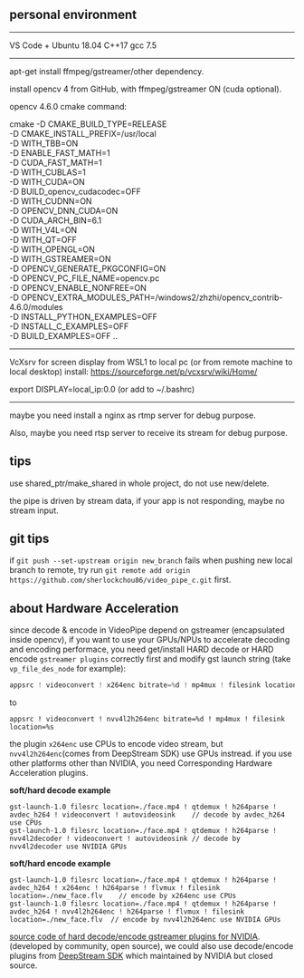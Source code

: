 

## personal environment ##
---------
VS Code + Ubuntu 18.04 C++17  gcc 7.5

---------
apt-get install ffmpeg/gstreamer/other dependency.

install opencv 4 from GitHub, with ffmpeg/gstreamer ON (cuda optional).

opencv 4.6.0 cmake command:

cmake -D CMAKE_BUILD_TYPE=RELEASE \
-D CMAKE_INSTALL_PREFIX=/usr/local \
-D WITH_TBB=ON \
-D ENABLE_FAST_MATH=1 \
-D CUDA_FAST_MATH=1 \
-D WITH_CUBLAS=1 \
-D WITH_CUDA=ON \
-D BUILD_opencv_cudacodec=OFF \
-D WITH_CUDNN=ON \
-D OPENCV_DNN_CUDA=ON \
-D CUDA_ARCH_BIN=6.1 \
-D WITH_V4L=ON \
-D WITH_QT=OFF \
-D WITH_OPENGL=ON \
-D WITH_GSTREAMER=ON \
-D OPENCV_GENERATE_PKGCONFIG=ON \
-D OPENCV_PC_FILE_NAME=opencv.pc \
-D OPENCV_ENABLE_NONFREE=ON \
-D OPENCV_EXTRA_MODULES_PATH=/windows2/zhzhi/opencv_contrib-4.6.0/modules \
-D INSTALL_PYTHON_EXAMPLES=OFF \
-D INSTALL_C_EXAMPLES=OFF \
-D BUILD_EXAMPLES=OFF ..

---------
VcXsrv for screen display from WSL1 to local pc (or from remote machine to local desktop)
install: https://sourceforge.net/p/vcxsrv/wiki/Home/

export DISPLAY=local_ip:0.0 (or add to ~/.bashrc)

---------
maybe you need install a nginx as rtmp server for debug purpose. 

Also, maybe you need rtsp server to receive its stream for debug purpose.

## tips ##
use shared_ptr/make_shared in whole project, do not use new/delete.

the pipe is driven by stream data, if your app is not responding, maybe no stream input.

## git tips ##
if `git push --set-upstream origin new_branch` fails when pushing new local branch to remote, 
try run `git remote add origin https://github.com/sherlockchou86/video_pipe_c.git` first.

## about Hardware Acceleration ##
since decode & encode in VideoPipe depend on gstreamer (encapsulated inside opencv), if you want to use your GPUs/NPUs to accelerate decoding and encoding performace, you need get/install HARD decode or HARD encode `gstreamer plugins` correctly first and modify gst launch string (take `vp_file_des_node` for example):
```cpp
appsrc ! videoconvert ! x264enc bitrate=%d ! mp4mux ! filesink location=%s
```
to
```
appsrc ! videoconvert ! nvv4l2h264enc bitrate=%d ! mp4mux ! filesink location=%s
```
the plugin `x264enc` use CPUs to encode video stream, but `nvv4l2h264enc`(comes from DeepStream SDK) use GPUs instread. if you use other platforms other than NVIDIA, you need Corresponding Hardware Acceleration plugins.

**soft/hard decode example**
```
gst-launch-1.0 filesrc location=./face.mp4 ! qtdemux ! h264parse ! avdec_h264 ! videoconvert ! autovideosink    // decode by avdec_h264 use CPUs
gst-launch-1.0 filesrc location=./face.mp4 ! qtdemux ! h264parse ! nvv4l2decoder ! videoconvert ! autovideosink // decode by nvv4l2decoder use NVIDIA GPUs
```

**soft/hard encode example**
```
gst-launch-1.0 filesrc location=./face.mp4 ! qtdemux ! h264parse ! avdec_h264 ! x264enc ! h264parse ! flvmux ! filesink location=./new_face.flv    // encode by x264enc use CPUs
gst-launch-1.0 filesrc location=./face.mp4 ! qtdemux ! h264parse ! avdec_h264 ! nvv4l2h264enc ! h264parse ! flvmux ! filesink location=./new_face.flv  // encode by nvv4l2h264enc use NVIDIA GPUs
```
[source code of hard decode/encode gstreamer plugins for NVIDIA](https://gitlab.freedesktop.org/gstreamer/gstreamer/-/tree/main/subprojects/gst-plugins-bad/sys/nvcodec).(developed by community, open source), we could also use decode/encode plugins from [DeepStream SDK](https://docs.nvidia.com/metropolis/deepstream/6.0/dev-guide/text/DS_Quickstart.html) which maintained by NVIDIA but closed source.

